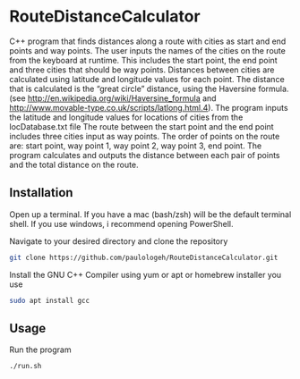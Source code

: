 # RouteDistanceCalculator

C++ program that finds distances along a route with cities as start and end points and way points.
The user inputs the names of the cities on the route from the keyboard at runtime.
This includes the start point, the end point and three cities that should be way points.
Distances between cities are calculated using latitude and longitude values for each point. 
The distance that is calculated is the “great circle” distance, using the Haversine formula.
(see http://en.wikipedia.org/wiki/Haversine_formula and http://www.movable-type.co.uk/scripts/latlong.html.4). 
The program inputs the latitude and longitude values for locations of cities from the locDatabase.txt file
The route between the start point and the end point includes three cities input as way points. 
The order of points on the route are: start point, way point 1, way point 2, way point 3, end point.
The program calculates and outputs the distance between each pair of points and the total distance on the route.


## Installation
Open up a terminal. If you have a mac (bash/zsh) will be the default terminal shell. If you use windows, i recommend opening PowerShell.

Navigate to your desired directory and clone the repository 
```bash
git clone https://github.com/paulologeh/RouteDistanceCalculator.git
```

Install the GNU C++ Compiler using yum or apt or homebrew installer you use
``` bash
sudo apt install gcc
``` 

## Usage
Run the program
``` bash
./run.sh
```
